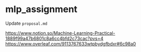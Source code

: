 # mlp_assignment

Update `proposal.md`

https://www.notion.so/Machine-Learning-Practical-1889f99a47b6801c8a6cc4bfd2c73cac?pvs=4  <br>
https://www.overleaf.com/9113767633wtpbydgfbdxr#6c98a0



